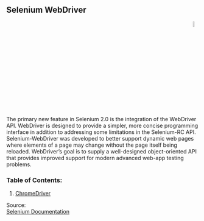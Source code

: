 ## Selenium WebDriver

<div align="right"> 
<img width="6%" height="6%" src="https://github.com/ikostan/ParaBankSeleniumAutomation/blob/master/images/selenium_webdriver.png" hspace="10">
</div>

The primary new feature in Selenium 2.0 is the integration of the WebDriver API. WebDriver is designed to provide a simpler, more concise programming interface in addition to addressing some limitations in the Selenium-RC API. Selenium-WebDriver was developed to better support dynamic web pages where elements of a page may change without the page itself being reloaded. WebDriver’s goal is to supply a well-designed object-oriented API that provides improved support for modern advanced web-app testing problems.<br/>

### Table of Contents:<br/>
1. [ChromeDriver]()<br/>

Source:<br/>
[Selenium Documentation](https://www.seleniumhq.org/docs/03_webdriver.jsp)<br/>